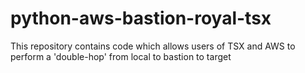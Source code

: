 # python-aws-bastion-royal-tsx
This repository contains code which allows users of TSX and AWS to perform a 'double-hop' from local to bastion to target

